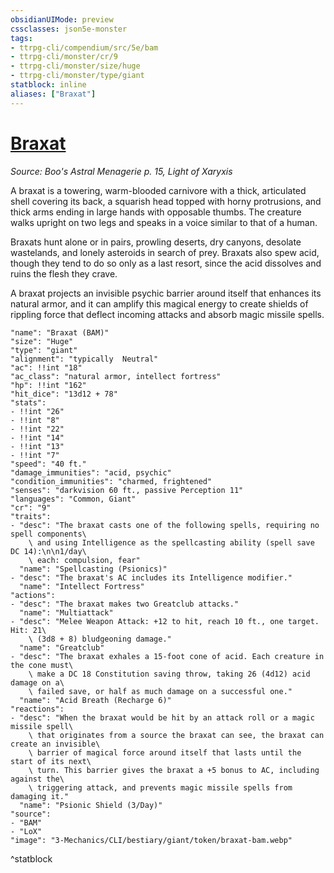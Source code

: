 ```yaml
---
obsidianUIMode: preview
cssclasses: json5e-monster
tags:
- ttrpg-cli/compendium/src/5e/bam
- ttrpg-cli/monster/cr/9
- ttrpg-cli/monster/size/huge
- ttrpg-cli/monster/type/giant
statblock: inline
aliases: ["Braxat"]
---
```

# [Braxat](3-Mechanics\CLI\bestiary\giant/braxat-bam.md)
*Source: Boo's Astral Menagerie p. 15, Light of Xaryxis*  

A braxat is a towering, warm-blooded carnivore with a thick, articulated shell covering its back, a squarish head topped with horny protrusions, and thick arms ending in large hands with opposable thumbs. The creature walks upright on two legs and speaks in a voice similar to that of a human.

Braxats hunt alone or in pairs, prowling deserts, dry canyons, desolate wastelands, and lonely asteroids in search of prey. Braxats also spew acid, though they tend to do so only as a last resort, since the acid dissolves and ruins the flesh they crave.

A braxat projects an invisible psychic barrier around itself that enhances its natural armor, and it can amplify this magical energy to create shields of rippling force that deflect incoming attacks and absorb magic missile spells.

```statblock
"name": "Braxat (BAM)"
"size": "Huge"
"type": "giant"
"alignment": "typically  Neutral"
"ac": !!int "18"
"ac_class": "natural armor, intellect fortress"
"hp": !!int "162"
"hit_dice": "13d12 + 78"
"stats":
- !!int "26"
- !!int "8"
- !!int "22"
- !!int "14"
- !!int "13"
- !!int "7"
"speed": "40 ft."
"damage_immunities": "acid, psychic"
"condition_immunities": "charmed, frightened"
"senses": "darkvision 60 ft., passive Perception 11"
"languages": "Common, Giant"
"cr": "9"
"traits":
- "desc": "The braxat casts one of the following spells, requiring no spell components\
    \ and using Intelligence as the spellcasting ability (spell save DC 14):\n\n1/day\
    \ each: compulsion, fear"
  "name": "Spellcasting (Psionics)"
- "desc": "The braxat's AC includes its Intelligence modifier."
  "name": "Intellect Fortress"
"actions":
- "desc": "The braxat makes two Greatclub attacks."
  "name": "Multiattack"
- "desc": "Melee Weapon Attack: +12 to hit, reach 10 ft., one target. Hit: 21\
    \ (3d8 + 8) bludgeoning damage."
  "name": "Greatclub"
- "desc": "The braxat exhales a 15-foot cone of acid. Each creature in the cone must\
    \ make a DC 18 Constitution saving throw, taking 26 (4d12) acid damage on a\
    \ failed save, or half as much damage on a successful one."
  "name": "Acid Breath (Recharge 6)"
"reactions":
- "desc": "When the braxat would be hit by an attack roll or a magic missile spell\
    \ that originates from a source the braxat can see, the braxat can create an invisible\
    \ barrier of magical force around itself that lasts until the start of its next\
    \ turn. This barrier gives the braxat a +5 bonus to AC, including against the\
    \ triggering attack, and prevents magic missile spells from damaging it."
  "name": "Psionic Shield (3/Day)"
"source":
- "BAM"
- "LoX"
"image": "3-Mechanics/CLI/bestiary/giant/token/braxat-bam.webp"
```
^statblock